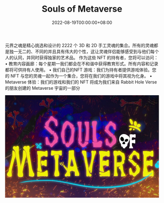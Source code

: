 ﻿---
title: "Souls of Metaverse"
description: "找到你的灵魂伴侣，加入游戏和元宇宙体验"
date: 2022-08-19T00:00:00+08:00
lastmod: 2022-08-19T00:00:00+08:00
draft: false
authors: ["boogArno"]
featuredImage: "souls-of-metaverse.png"
tags: ["Collectibles","Souls of Metaverse"]
categories: ["nfts"]
nfts: ["Collectibles"]
blockchain: "Polygon"
website: "https://soulsofmetaverse.com/"
twitter: "https://twitter.com/SoulsMetaverse"
discord: "https://discord.gg/5dck3xAdFY"
telegram: ""
github: ""
youtube: "https://www.youtube.com/channel/UCj2m-YcYeBIBwHY42g9ceJQ"
twitch: ""
facebook: ""
instagram: "https://www.instagram.com/soulsmetaverse/"
reddit: ""
medium: ""
steam: ""
gitbook: ""
googleplay: ""
appstore: ""
status: "Live"
weight: 
lightgallery: true
toc: true
pinned: false
recommend: false
recommend1: false
---
元界之魂是精心挑选和设计的 2222 个 3D 和 2D 手工灵魂的集合。所有的灵魂都是独一无二的、不同的并且具有伟大的个性，这让灵魂伴侣能够感受到与他们每个人的认同，并同时获得独家的艺术品。
作为这些 NFT 的持有者，您将可以访问：
• 教育内容画廊：每个星期一我们都会在不和谐中获得教育形式。所有内容和记录都将可供持有人使用。
• 我们自己的NFT 游戏：我们为持有者提供游戏体验。您的 NFT 与您的灵魂一起作为一个集合，您将在我们的游戏中将其视为化身。
• Metaverse 体验：我们的游戏和我们的 NFT 将成为我们来自 Rabbit Hole Verse 的朋友创建的 Metaverse 宇宙的一部分

![soulsofmetaverse-dapp-collectibles-matic-image1_9516614c208da5104d53a59e0a5faafe](soulsofmetaverse-dapp-collectibles-matic-image1_9516614c208da5104d53a59e0a5faafe.png)